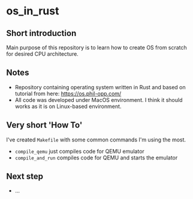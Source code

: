 # os_in_rust
## Short introduction
Main purpose of this repository is to learn how to create OS from scratch for desired CPU architecture.

## Notes
- Repository containing operating system written in Rust and based on tutorial from here: https://os.phil-opp.com/
- All code was developed under MacOS environment. I think it should works as it is on Linux-based environment.
## Very short 'How To'
I've created `Makefile` with some common commands I'm using the most.
- `compile_qemu` just compiles code for QEMU emulator
- `compile_and_run` compiles code for QEMU and starts the emulator

## Next step
- ...
